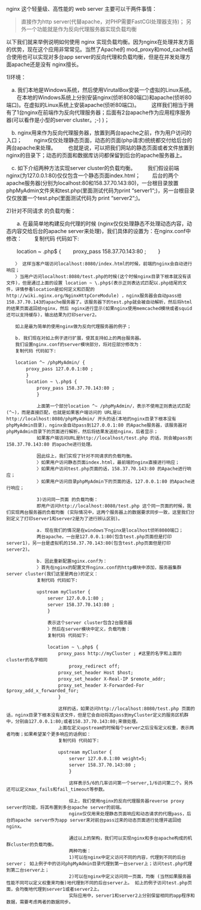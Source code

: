 nginx 这个轻量级、高性能的 web server 主要可以干两件事情：

>直接作为http server(代替apache，对PHP需要FastCGI处理器支持)；
>另外一个功能就是作为反向代理服务器实现负载均衡

以下我们就来举例说明如何使用 nginx 实现负载均衡。因为nginx在处理并发方面的优势，现在这个应用非常常见。当然了Apache的 mod_proxy和mod_cache结合使用也可以实现对多台app server的反向代理和负载均衡，但是在并发处理方面apache还是没有 nginx擅长。

1)环境：

　a. 我们本地是Windows系统，然后使用VirutalBox安装一个虚拟的Linux系统。
 　　在本地的Windows系统上分别安装nginx(侦听8080端口)和apache(侦听80端口)。在虚拟的Linux系统上安装apache(侦听80端口)。
 　　这样我们相当于拥有了1台nginx在前端作为反向代理服务器；后面有2台apache作为应用程序服务器(可以看作是小型的server cluster。;-) )；

　b. nginx用来作为反向代理服务器，放置到两台apache之前，作为用户访问的入口；
　　nginx仅仅处理静态页面，动态的页面(php请求)统统都交付给后台的两台apache来处理。
　　也就是说，可以把我们网站的静态页面或者文件放置到nginx的目录下；动态的页面和数据库访问都保留到后台的apache服务器上。

　c. 如下介绍两种方法实现server cluster的负载均衡。
　　我们假设前端nginx(为127.0.0.1:80)仅仅包含一个静态页面index.html；
　　后台的两个apache服务器(分别为localhost:80和158.37.70.143:80)，一台根目录放置phpMyAdmin文件夹和test.php(里面测试代码为print “server1“;)，另一台根目录仅仅放置一个test.php(里面测试代码为 print “server2“;)。

2)针对不同请求 的负载均衡：

　　a. 在最简单地构建反向代理的时候 (nginx仅仅处理静态不处理动态内容，动态内容交给后台的apache server来处理)，我们具体的设置为：在nginx.conf中修改：
　　复制代码 代码如下:

　　location ~ \.php$ {
	　　proxy_pass 158.37.70.143:80 ;
	　　}

	　　〉 这样当客户端访问localhost:8080/index.html的时候，前端的nginx会自动进行响应；
	　　〉当用户访问localhost:8080/test.php的时候(这个时候nginx目录下根本就没有该文件)，但是通过上面的设置 location ~ \.php$(表示正则表达式匹配以.php结尾的文件，详情参看location是如何定义和匹配的 http://wiki.nginx.org/NginxHttpCoreModule) ，nginx服务器会自动pass给 158.37.70.143的apache服务器了。该服务器下的test.php就会被自动解析，然后将html的结果页面返回给nginx，然后 nginx进行显示(如果nginx使用memcached模块或者squid还可以支持缓存)，输出结果为打印server2。

	　　如上是最为简单的使用nginx做为反向代理服务器的例子；

	　　b. 我们现在对如上例子进行扩展，使其支持如上的两台服务器。
	　　我们设置nginx.conf的server模块部分，将对应部分修改为：
	　　复制代码 代码如下:

	　　location ^~ /phpMyAdmin/ {
		　　proxy_pass 127.0.0.1:80 ;
		　　}
		　　location ~ \.php$ {
			　　proxy_pass 158.37.70.143:80 ;
			　　}

			　　上面第一个部分location ^~ /phpMyAdmin/，表示不使用正则表达式匹配(^~)，而是直接匹配，也就是如果客户端访问的 URL是以http://localhost:8080/phpMyAdmin/ 开头的话(本地的nginx目录下根本没有phpMyAdmin目录)，nginx会自动pass到127.0.0.1:80 的Apache服务器，该服务器对phpMyAdmin目录下的页面进行解析，然后将结果发送给nginx，后者显示；
			　　如果客户端访问URL是http://localhost/test.php 的话，则会被pass到158.37.70.143:80 的apache进行处理。

			　　因此综上，我们实现了针对不同请求的负载均衡。
			　　〉如果用户访问静态页面index.html，最前端的nginx直接进行响应；
			　　〉如果用户访问test.php页面的话，158.37.70.143:80 的Apache进行响应；
			　　〉如果用户访问目录phpMyAdmin下的页面的话，127.0.0.1:80 的Apache进行响应；

			　　3)访问同一页面 的负载均衡：
			　　即用户访问http://localhost:8080/test.php 这个同一页面的时候，我们实现两台服务器的负载均衡 (实际情况中，这两个服务器上的数据要求同步一致，这里我们分别定义了打印server1和server2是为了进行辨认区别)。

			　　a. 现在我们的情况是在windows下nginx是localhost侦听8080端口；
			　　两台apache，一台是127.0.0.1:80(包含test.php页面但是打印server1)，另一台是虚拟机的158.37.70.143:80(包含test.php页面但是打印server2)。

			　　b. 因此重新配置nginx.conf为：
			　　〉首先在nginx的配置文件nginx.conf的http模块中添加，服务器集群server cluster(我们这里是两台)的定义：
			　　复制代码 代码如下:

			　　upstream myCluster {
				　　server 127.0.0.1:80 ;
				　　server 158.37.70.143:80 ;
				　　}

				　　表示这个server cluster包含2台服务器
				　　〉然后在server模块中定义，负载均衡：
				　　复制代码 代码如下:

				　　location ~ \.php$ {
					　　proxy_pass http://myCluster ; #这里的名字和上面的cluster的名字相同
						　　proxy_redirect off;
					　　proxy_set_header Host $host;
					　　proxy_set_header X-Real-IP $remote_addr;
					　　proxy_set_header X-Forwarded-For $proxy_add_x_forwarded_for;
					　　}

					　　这样的话，如果访问http://localhost:8080/test.php 页面的话，nginx目录下根本没有该文件，但是它会自动将其pass到myCluster定义的服务区机群中，分别由127.0.0.1:80;或者158.37.70.143:80;来做处理。
					　　上面在定义upstream的时候每个server之后没有定义权重，表示两者均衡；如果希望某个更多响应的话例如：
					　　复制代码 代码如下:

					　　upstream myCluster {
						　　server 127.0.0.1:80 weight=5;
						　　server 158.37.70.143:80 ;
						　　}

						　　这样表示5/6的几率访问第一个server,1/6访问第二个。另外还可以定义max_fails和fail_timeout等参数。

						　　综上，我们使用nginx的反向代理服务器reverse proxy server的功能，将其布置到多台apache server的前端。
						　　nginx仅仅用来处理静态页面响应和动态请求的代理pass，后台的apache server作为app server来对前台pass过来的动态页面进行处理并返回给nginx。

						　　通过以上的架构，我们可以实现nginx和多台apache构成的机群cluster的负载均衡。
						　　两种均衡：
						　　1)可以在nginx中定义访问不同的内容，代理到不同的后台server； 如上例子中的访问phpMyAdmin目录代理到第一台server上；访问test.php代理到第二台server上；
						　　2)可以在nginx中定义访问同一页面，均衡 (当然如果服务器性能不同可以定义权重来均衡)地代理到不同的后台server上。 如上的例子访问test.php页面，会均衡地代理到server1或者server2上。
						　　实际应用中，server1和server2上分别保留相同的app程序和数据，需要考虑两者的数据同步。
